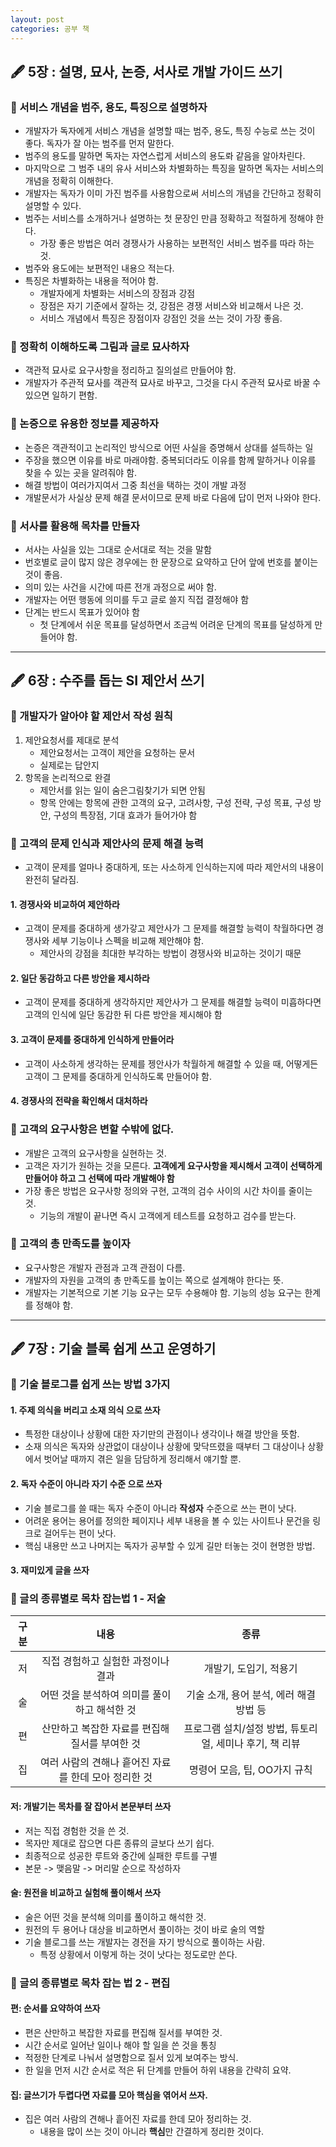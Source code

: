 ```yaml
---
layout: post
categories: 공부 책
---
```

## 🖋 5장 : 설명, 묘사, 논증, 서사로 개발 가이드 쓰기
### 📎 서비스 개념을 범주, 용도, 특징으로 설명하자
* 개발자가 독자에게 서비스 개념을 설명할 때는 범주, 용도, 특징 수능로 쓰는 것이 좋다. 독자가 잘 아는 범주를 먼저 말한다. 
* 범주의 용도를 말하면 독자는 자연스럽게 서비스의 용도롸 같음을 알아차린다.
* 마지막으로 그 범주 내의 유사 서비스와 차별화하는 특징을 말하면 독자는 서비스의 개념을 정확히 이해한다. 
* 개발자는 독자가 이미 가진 범주를 사용함으로써 서비스의 개념을 간단하고 정확히 설명할 수 있다. 
* 범주는 서비스를 소개하거나 설명하는 첫 문장인 만큼 정확하고 적절하게 정해야 한다. 
  * 가장 좋은 방법은 여러 경쟁사가 사용하는 보편적인 서비스 범주를 따라 하는 것. 
* 범주와 용도에는 보편적인 내용으 적는다. 
* 특징은 차별화하는 내용을 적어야 함.
  * 개발자에게 차별화는 서비스의 장점과 강점
  * 장점은 자기 기준에서 잘하는 것, 강점은 경쟁 서비스와 비교해서 나은 것.
   * 서비스 개념에서 특징은 장점이자 강점인 것을 쓰는 것이 가장 좋음.    

### 📎 정확히 이해하도록 그림과 글로 묘사하자
* 객관적 묘사로 요구사항을 정리하고 질의설르 만들어야 함. 
* 개발자가 주관적 묘사를 객관적 묘사로 바꾸고, 그것을 다시 주관적 묘사로 바꿀 수 있으면 일하기 편함. 

### 📎 논증으로 유용한 정보를 제공하자
* 논증은 객관적이고 논리적인 방식으로 어떤 사실을 증명해서 상대를 설득하는 일
* 주장을 했으면 이유를 바로 마래야함. 중복되더라도 이유를 함께 말하거나 이유를 찾을 수 있는 곳을 알려줘야 함.
* 해결 방법이 여러가지여서 그중 최선을 택하는 것이 개발 과정
* 개발문서가 사실상 문제 해결 문서이므로 문제 바로 다음에 답이 먼저 나와야 한다. 

### 📎 서사를 활용해 목차를 만들자
* 서사는 사실을 있는 그대로 순서대로 적는 것을 말함
* 번호별로 글이 많지 않은 경우에는 한 문장으로 요약하고 단어 앞에 번호를 붙이는 것이 좋음.
* 의미 있는 사건을 시간에 따른 전개 과정으로 써야 함. 
* 개발자는 어떤 행동에 의미를 두고 글로 쓸지 직접 결정해야 함
* 단계는 반드시 목표가 있어야 함
  * 첫 단계에서 쉬운 목표를 달성하면서 조금씩 어려운 단계의 목표를 달성하게 만들어야 함.

***

## 🖋 6장 : 수주를 돕는 SI 제안서 쓰기
### 📎 개발자가 알아야 할 제안서 작성 원칙
1. 제안요청서를 제대로 분석
    * 제안요청서는 고객이 제안을 요청하는 문서
    * 실제로는 답안지
2. 항목을 논리적으로 완결
    * 제안서를 읽는 일이 숨은그림찾기가 되면 안됨
    * 항목 안에는 항목에 관한 고객의 요구, 고려사항, 구성 전략, 구성 목표, 구성 방안, 구성의 특장점, 기대 효과가 들어가야 함

### 📎 고객의 문제 인식과 제안사의 문제 해결 능력
* 고객이 문제를 얼마나 중대하게, 또는 사소하게 인식하는지에 따라 제안서의 내용이 완전히 달라짐.

#### 1. 경쟁사와 비교하여 제안하라
* 고객이 문제를 중대하게 생가갛고 제안사가 그 문제를 해결할 능력이 착월하다면 경쟁사와 세부 기능이나 스펙을 비교해 제안해야 함. 
  * 제안사의 강점을 최대한 부각하는 방법이 경쟁사와 비교하는 것이기 때문

#### 2. 일단 동감하고 다른 방안을 제시하라
* 고객이 문제를 중대하게 생각하지만 제안사가 그 문제를 해결할 능력이 미흡하다면 고객의 인식에 일단 동감한 뒤 다른 방안을 제시해야 함

#### 3. 고객이 문제를 중대하게 인식하게 만들어라 
* 고객이 사소하게 생각하는 문제를 젱안사가 착월하게 해결할 수 있을 때, 어떻게든 고객이 그 문제를 중대하게 인식하도록 만들어야 함.

#### 4. 경쟁사의 전략을 확인해서 대처하라

### 📎 고객의 요구사항은 변할 수밖에 없다. 
* 개발은 고객의 요구사항을 실현하는 것. 
* 고객은 자기가 원하는 것을 모른다. **고객에게 요구사항을 제시해서 고객이 선택하게 만들어야 하고 그 선택에 따라 개발해야 함**
* 가장 좋은 방법은 요구사항 정의와 구현, 고객의 검수 사이의 시간 차이를 줄이는 것. 
  * 기능의 개발이 끝나면 즉시 고객에게 테스트를 요청하고 검수를 받는다. 

### 📎 고객의 총 만족도를 높이자
* 요구사항은 개발자 관점과 고객 관점이 다름. 
* 개발자의 자원을 고객의 총 만족도를 높이는 쪽으로 설계해야 한다는 뜻. 
* 개발자는 기본적으로 기본 기능 요구는 모두 수용해야 함. 기능의 성능 요구는 한계를 정해야 함.

***

## 🖋 7장 : 기술 블록 쉽게 쓰고 운영하기 

### 📎 기술 블로그를 쉽게 쓰는 방법 3가지
#### 1. 주제 의식을 버리고 **소재 의식** 으로 쓰자
* 특정한 대상이나 상황에 대한 자기만의 관점이나 생각이나 해결 방안을 뜻함. 
* 소재 의식은 독자와 상관없이 대상이나 상황에 맞닥뜨렸을 때부터 그 대상이나 상황에서 벗어날 때까지 겪은 일을 담담하게 정리해서 얘기할 뿐.

#### 2. 독자 수준이 아니라 **자기 수준** 으로 쓰자
* 기술 블로그를 쓸 때는 독자 수준이 아니라 **작성자** 수준으로 쓰는 편이 낫다. 
* 어려운 용어는 용어를 정의한 페이지나 세부 내용을 볼 수 있는 사이트나 문건을 링크로 걸어두는 편이 낫다. 
* 핵심 내용만 쓰고 나머지는 독자가 공부할 수 있게 길만 터놓는 것이 현명한 방법.

#### 3. 재미있게 글을 쓰자

### 📎 글의 종류별로 목차 잡는법 1 - 저술
|구분|내용|종류|
| :---: | :---: | :---: |
|저|직접 경험하고 실험한 과정이나 결과 | 개발기, 도입기, 적용기|
|술|어떤 것을 분석하여 의미를 풀이하고 해석한 것| 기술 소개, 용어 분석, 에러 해결 방법 등|
|편|산만하고 복잡한 자료를 편집해 질서를 부여한 것|프로그램 설치/설정 방법, 튜토리얼, 세미나 후기, 책 리뷰|
|집|여러 사람의 견해나 흩어진 자료를 한데 모아 정리한 것|명령어 모음, 팁, OO가지 규칙 |

#### 저: 개발기는 목차를 잘 잡아서 본문부터 쓰자
* 저는 직접 경험한 것을 쓴 것.
* 목자만 제대로 잡으면 다른 종류의 글보다 쓰기 쉽다. 
* 최종적으로 성공한 루트와 중간에 실패한 루트를 구별
* 본문 -> 맺음말 -> 머리말 순으로 작성하자 

#### 술: 원전을 비교하고 실험해 풀이해서 쓰자
* 술은 어떤 것을 분석해 의미를 풀이하고 해석한 것.
* 원전의 두 용어나 대상을 비교하면서 풀이하는 것이 바로 술의 역할
* 기술 블로그를 쓰는 개발자는 경전을 자기 방식으로 풀이하는 사람. 
  * 특정 상황에서 이렇게 하는 것이 낫다는 정도로만 쓴다.

### 📎 글의 종류별로 목차 잡는 법 2 - 편집
#### 편: 순서를 요약하여 쓰자
* 편은 산만하고 복잡한 자료를 편집해 질서를 부여한 것.
* 시간 순서로 일어난 일이나 해야 할 일을 쓴 것을 통칭 
* 적정한 단계로 나눠서 설명함으로 질서 있게 보여주는 방식. 
* 한 일을 먼저 시간 순서로 적은 뒤 단계를 만들어 하위 내용을 간략히 요약.

#### 집: 글쓰기가 두렵다면 자료를 모아 핵심을 엮어서 쓰자.
* 집은 여러 사람의 견해나 흩어진 자료를 한데 모아 정리하는 것. 
  * 내용을 많이 쓰는 것이 아니라 **핵심**만 간결하게 정리한 것이다. 
